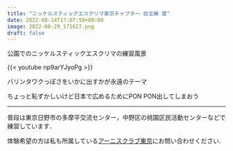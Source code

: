 ```yaml
---
title: "ニッケルスティックエスクリマ東京チャプター 自主練 夏"
date: 2022-08-14T17:07:59+09:00
image: 2022-08-29_171627.png
draft: false 
---
```


公園でのニッケルスティックエスクリマの練習風景

{{< youtube np9arYJyoPg >}}


バリンタワクっぽさをいかに出すかが永遠のテーマ

ちょっと恥ずかしいけど日本で広めるためにPON PON出してしまおう


***


普段は東京日野市の多摩平交流センター，中野区の桃園区民活動センターなどで練習しています．


体験希望の方は私も所属している[アーニスクラブ東京](https://www.arnisclub-tokyo.com/)にお問い合わせください.


